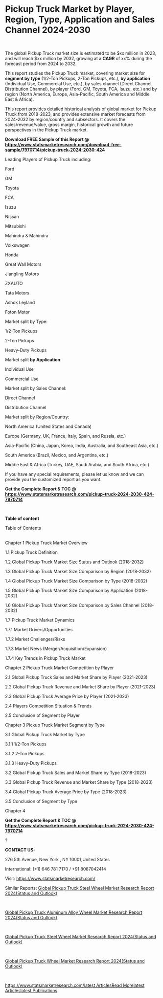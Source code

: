 <h1>Pickup Truck Market by Player, Region, Type, Application and Sales Channel 2024-2030</h1><br/><p>The global Pickup Truck market size is estimated to be $xx million in 2023, and will reach $xx million by 2032, growing at a <strong>CAGR</strong> of xx% during the forecast period from 2024 to 2032.</p>
 
 
 
 <p>This report studies the Pickup Truck market, covering market size for <strong>segment by type</strong> (1/2-Ton Pickups, 2-Ton Pickups, etc.), <strong>by application</strong> (Individual Use, Commercial Use, etc.), by sales channel (Direct Channel, Distribution Channel), by player (Ford, GM, Toyota, FCA, Isuzu, etc.) and by region (North America, Europe, Asia-Pacific, South America and Middle East & Africa).</p>
 
 
 
 <p>This report provides detailed historical analysis of global market for Pickup Truck from 2018-2023, and provides extensive market forecasts from 2024-2032 by region/country and subsectors. It covers the sales/revenue/value, gross margin, historical growth and future perspectives in the Pickup Truck market.</p>
 
 
 
 <p><strong>Download FREE Sample of this Report @ <a href="https://www.statsmarketresearch.com/download-free-sample/7970714/pickup-truck-2024-2030-424">https://www.statsmarketresearch.com/download-free-sample/7970714/pickup-truck-2024-2030-424</a></strong></p>
 
 
 
 <p>Leading Players of Pickup Truck including:</p>
 
 
 
 <p>Ford</p>
 
 
 
 <p>GM</p>
 
 
 
 <p>Toyota</p>
 
 
 
 <p>FCA</p>
 
 
 
 <p>Isuzu</p>
 
 
 
 <p>Nissan</p>
 
 
 
 <p>Mitsubishi</p>
 
 
 
 <p>Mahindra & Mahindra</p>
 
 
 
 <p>Volkswagen</p>
 
 
 
 <p>Honda</p>
 
 
 
 <p>Great Wall Motors</p>
 
 
 
 <p>Jiangling Motors</p>
 
 
 
 <p>ZXAUTO</p>
 
 
 
 <p>Tata Motors</p>
 
 
 
 <p>Ashok Leyland</p>
 
 
 
 <p>Foton Motor</p>
 
 
 
 <p>Market split by Type:</p>
 
 
 
 <p>1/2-Ton Pickups</p>
 
 
 
 <p>2-Ton Pickups</p>
 
 
 
 <p>Heavy-Duty Pickups</p>
 
 
 
 <p>Market split <strong>by Application</strong>:</p>
 
 
 
 <p>Individual Use</p>
 
 
 
 <p>Commercial Use</p>
 
 
 
 <p>Market split by Sales Channel:</p>
 
 
 
 <p>Direct Channel</p>
 
 
 
 <p>Distribution Channel</p>
 
 
 
 <p>Market split by Region/Country:</p>
 
 
 
 <p>North America (United States and Canada)</p>
 
 
 
 <p>Europe (Germany, UK, France, Italy, Spain, and Russia, etc.)</p>
 
 
 
 <p>Asia-Pacific (China, Japan, Korea, India, Australia, and Southeast Asia, etc.)</p>
 
 
 
 <p>South America (Brazil, Mexico, and Argentina, etc.)</p>
 
 
 
 <p>Middle East & Africa (Turkey, UAE, Saudi Arabia, and South Africa, etc.)</p>
 
 
 
 <p>If you have any special requirements, please let us know and we can provide you the customized report as you want.</p>
 
 
 
 <div><b>Get the Complete Report & TOC @ <a href="https://www.statsmarketresearch.com/pickup-truck-2024-2030-424-7970714">https://www.statsmarketresearch.com/pickup-truck-2024-2030-424-7970714</a></b></div>
 
 
 
 <p><br />
 
 <b>Table of content</b></p>
 
 
 
 <p>Table of Contents<br />
 
 <br />
 
 Chapter 1 Pickup Truck Market Overview<br />
 
 1.1 Pickup Truck Definition<br />
 
 1.2 Global Pickup Truck Market Size Status and Outlook (2018-2032)<br />
 
 1.3 Global Pickup Truck Market Size Comparison by Region (2018-2032)<br />
 
 1.4 Global Pickup Truck Market Size Comparison by Type (2018-2032)<br />
 
 1.5 Global Pickup Truck Market Size Comparison by Application (2018-2032)<br />
 
 1.6 Global Pickup Truck Market Size Comparison by Sales Channel (2018-2032)<br />
 
 1.7 Pickup Truck Market Dynamics<br />
 
 1.7.1 Market Drivers/Opportunities<br />
 
 1.7.2 Market Challenges/Risks<br />
 
 1.7.3 Market News (Merger/Acquisition/Expansion)<br />
 
 1.7.4 Key Trends in Pickup Truck Market<br />
 
 Chapter 2 Pickup Truck Market Competition by Player<br />
 
 2.1 Global Pickup Truck Sales and Market Share by Player (2021-2023)<br />
 
 2.2 Global Pickup Truck Revenue and Market Share by Player (2021-2023)<br />
 
 2.3 Global Pickup Truck Average Price by Player (2021-2023)<br />
 
 2.4 Players Competition Situation & Trends<br />
 
 2.5 Conclusion of Segment by Player<br />
 
 Chapter 3 Pickup Truck Market Segment by Type<br />
 
 3.1 Global Pickup Truck Market by Type<br />
 
 3.1.1 1/2-Ton Pickups<br />
 
 3.1.2 2-Ton Pickups<br />
 
 3.1.3 Heavy-Duty Pickups<br />
 
 3.2 Global Pickup Truck Sales and Market Share by Type (2018-2023)<br />
 
 3.3 Global Pickup Truck Revenue and Market Share by Type (2018-2023)<br />
 
 3.4 Global Pickup Truck Average Price by Type (2018-2023)<br />
 
 3.5 Conclusion of Segment by Type<br />
 
 Chapter 4</p>
 
 
 
 <div><b>Get the Complete Report & TOC @ <a href="https://www.statsmarketresearch.com/pickup-truck-2024-2030-424-7970714">https://www.statsmarketresearch.com/pickup-truck-2024-2030-424-7970714</a></b></div>
 
 
 
 <p>? </p>
 
 
 
 <p><b>CONTACT US:</b><br />
 
 276 5th Avenue, New York , NY 10001,United States<br />
 
 International: (+1) 646 781 7170 / +91 8087042414<br />
 
 Visit: <a href="https://www.statsmarketresearch.com/">https://www.statsmarketresearch.com/</a><br />
 
 Similar Reports: <a href="https://www.statsmarketresearch.com/pickup-truck-2024-2030-424-7970714">Global Pickup Truck Steel Wheel Market Research Report 2024(Status and Outlook)</a><br />
 
 <br />
 
 <a href="https://www.statsmarketresearch.com/pickup-truck-2024-2030-424-7970714">Global Pickup Truck Aluminum Alloy Wheel Market Research Report 2024(Status and Outlook)</a><br />
 
 <br />
 
 <a href="https://www.statsmarketresearch.com/pickup-truck-2024-2030-424-7970714">Global Pickup Truck Steel Wheel Market Research Report 2024(Status and Outlook)</a><br />
 
 <br />
 
 <a href="https://www.statsmarketresearch.com/pickup-truck-2024-2030-424-7970714">Global Pickup Truck Wheel Market Research Report 2024(Status and Outlook)</a><br />
 
 <br />
 
 <a href="https://gyeongbokgung.com">https://www.statsmarketresearch.com/</a><a href="https://hallyeomaritime.com">latest Articles</a><a href="https://jingwansa.com">Read More</a><a href="https://nguoiviet.jp/">latest Articles</a><a href="https://www.intelmarketresearch.com/">latest Publications</a></p>